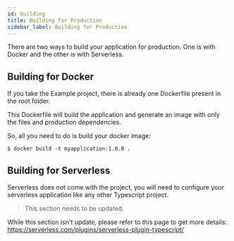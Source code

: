 ```yaml
---
id: building
title: Building for Production
sidebar_label: Building for Production
---
```


There are two ways to build your application for production. One is with Docker and the other is with Serverless.

## Building for Docker

If you take the Example project, there is already one Dockerfile present in the root folder.

This Dockerfile will build the application and generate an image with only the files and production dependencies.

So, all you need to do is build your docker image:

```
$ docker build -t myapplication:1.0.0 .
```

## Building for Serverless

Serverless does not come with the project, you will need to configure your serverless application like any other Typescript project. 

> This section needs to be updated.

While this section isn't update, please refer to this page to get more details: https://serverless.com/plugins/serverless-plugin-typescript/